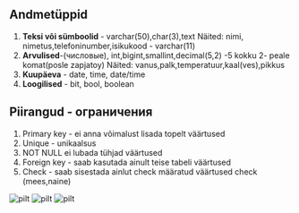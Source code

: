 ## Andmetüppid
1. **Teksi või sümboolid** - varchar(50),char(3),text
Näited: nimi, nimetus,telefoninumber,isikukood - varchar(11)
2. **Arvulised**-(числовые), int,bigint,smallint,decimal(5,2) -5 kokku 2- peale komat(posle zapjatoy)
Näited: vanus,palk,temperatuur,kaal(ves),pikkus
3. **Kuupäeva** - date, time, date/time
4. **Loogilised** - bit, bool, boolean

## Piirangud - ограничения 
1. Primary key - ei anna võimalust lisada topelt väärtused
2. Unique - unikaalsus
3. NOT NULL ei lubada tühjad väärtused
4. Foreign key - saab kasutada ainult teise tabeli väärtused
5. Check - saab sisestada ainlut check määratud väärtused check (mees,naine)



![pilt](https://github.com/user-attachments/assets/05743bda-e222-4c35-b1c1-042c832fb798)
![pilt](https://github.com/user-attachments/assets/359dc199-f04a-4071-863e-069db8cea32d)
![pilt](https://github.com/user-attachments/assets/b3304434-1551-419f-a26b-df95078c5d9c)
